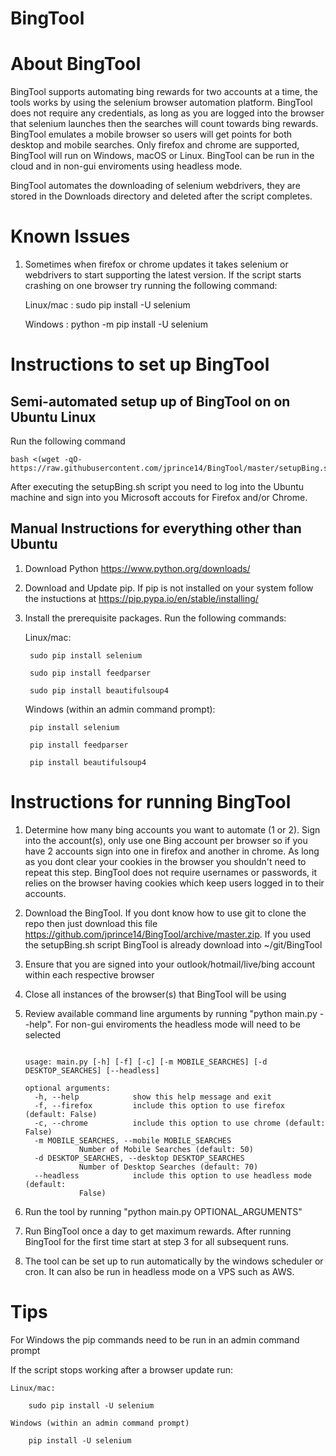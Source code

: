 # BingTool

# About BingTool

BingTool supports automating bing rewards for two accounts at a time, the tools works by using the selenium browser automation platform. BingTool does not require any credentials, as long as you are logged into the browser that selenium launches then the searches will count towards bing rewards. BingTool emulates a mobile browser so users will get points for both desktop and mobile searches. Only firefox and chrome are supported, BingTool will run on Windows, macOS or Linux. BingTool can be run in the cloud and in non-gui enviroments using headless mode.

BingTool automates the downloading of selenium webdrivers, they are stored in the Downloads directory and deleted after the script completes.

# Known Issues

1) Sometimes when firefox or chrome updates it takes selenium or webdrivers to start supporting the latest version. If the script starts crashing on one browser try running the following command:

	Linux/mac : sudo pip install -U selenium
	
	Windows : python -m pip install -U selenium
	
# Instructions to set up BingTool

## Semi-automated setup up of BingTool on on Ubuntu Linux

Run the following command

	bash <(wget -qO- https://raw.githubusercontent.com/jprince14/BingTool/master/setupBing.sh)

After executing the setupBing.sh script you need to log into the Ubuntu machine and sign into you Microsoft accouts for Firefox and/or Chrome.

## Manual Instructions for everything other than Ubuntu

1) Download Python https://www.python.org/downloads/

2) Download and Update pip. If pip is not installed on your system follow the instuctions at https://pip.pypa.io/en/stable/installing/	
	
3) Install the prerequisite packages. Run the following commands:

	Linux/mac:
	
		sudo pip install selenium
		
		sudo pip install feedparser
		
		sudo pip install beautifulsoup4
		
	
	Windows (within an admin command prompt): 
	
		pip install selenium
		
		pip install feedparser
		
		pip install beautifulsoup4
		

# Instructions for running BingTool

1) Determine how many bing accounts you want to automate (1 or 2). Sign into the account(s), only use one Bing account per browser so if you have 2 accounts sign into one in firefox and another in chrome. As long as you dont clear your cookies in the browser you shouldn't need to repeat this step. BingTool does not require usernames or passwords, it relies on the browser having cookies which keep users logged in to their accounts.

2) Download the BingTool. If you dont know how to use git to clone the repo then just download this file https://github.com/jprince14/BingTool/archive/master.zip. If you used the setupBing.sh script BingTool is already download into ~/git/BingTool

3) Ensure that you are signed into your outlook/hotmail/live/bing account within each respective browser

4) Close all instances of the browser(s) that BingTool will be using

5) Review available command line arguments by running "python main.py --help". For non-gui enviroments the headless mode will need to be selected

	```
	
	usage: main.py [-h] [-f] [-c] [-m MOBILE_SEARCHES] [-d DESKTOP_SEARCHES] [--headless]
	
	optional arguments:
	  -h, --help            show this help message and exit
	  -f, --firefox         include this option to use firefox (default: False)
	  -c, --chrome          include this option to use chrome (default: False)
	  -m MOBILE_SEARCHES, --mobile MOBILE_SEARCHES
				Number of Mobile Searches (default: 50)
	  -d DESKTOP_SEARCHES, --desktop DESKTOP_SEARCHES
				Number of Desktop Searches (default: 70)
	  --headless            include this option to use headless mode (default:
				False)

	```

6) Run the tool by running "python main.py OPTIONAL_ARGUMENTS"

7) Run BingTool once a day to get maximum rewards. After running BingTool for the first time start at step 3 for all subsequent runs.

8) The tool can be set up to run automatically by the windows scheduler or cron. It can also be run in headless mode on a VPS such as AWS.




# Tips

For Windows the pip commands need to be run in an admin command prompt

If the script stops working after a browser update run:

	Linux/mac:
	
		sudo pip install -U selenium
		
	Windows (within an admin command prompt)
	
		pip install -U selenium
